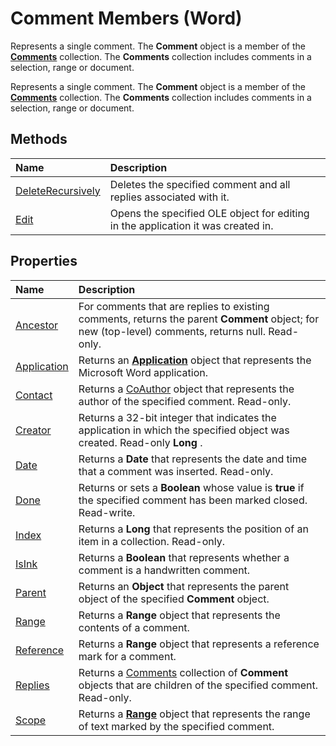 
# Comment Members (Word)
Represents a single comment. The  **Comment** object is a member of the **[Comments](e384b37a-50e3-a214-52a8-6fda2acc4991.md)** collection. The **Comments** collection includes comments in a selection, range or document.

Represents a single comment. The  **Comment** object is a member of the **[Comments](e384b37a-50e3-a214-52a8-6fda2acc4991.md)** collection. The **Comments** collection includes comments in a selection, range or document.


## Methods



|**Name**|**Description**|
|:-----|:-----|
|[DeleteRecursively](2f158d0f-f5fd-dc16-5973-c901c375fc78.md)|Deletes the specified comment and all replies associated with it.|
|[Edit](94bc4a2e-0b73-af0d-cdac-dec76b1806da.md)|Opens the specified OLE object for editing in the application it was created in.|

## Properties



|**Name**|**Description**|
|:-----|:-----|
|[Ancestor](bc056a5c-2500-1377-0ce5-f8ef018c18ba.md)|For comments that are replies to existing comments, returns the parent  **Comment** object; for new (top-level) comments, returns null. Read-only.|
|[Application](af4f2a65-65c0-6200-ca50-9a1dcc1a18d8.md)|Returns an  **[Application](d1cf6f8f-4e88-bf01-93b4-90a83f79cb44.md)** object that represents the Microsoft Word application.|
|[Contact](44e0ed68-8299-c96d-a3ce-b2b853bfb2d1.md)|Returns a [CoAuthor](d1b58eea-4570-ffd3-4c13-a74a998b079e.md) object that represents the author of the specified comment. Read-only.|
|[Creator](dab70491-99b5-3163-e01f-0c7ee0ba1768.md)|Returns a 32-bit integer that indicates the application in which the specified object was created. Read-only  **Long** .|
|[Date](73c9ee23-1f7f-bada-5d0c-d586f31656fc.md)|Returns a  **Date** that represents the date and time that a comment was inserted. Read-only.|
|[Done](60b655ec-e523-13c4-2d26-1b0863b55a24.md)|Returns or sets a  **Boolean** whose value is **true** if the specified comment has been marked closed. Read-write.|
|[Index](d42da7c8-5f42-762d-a929-2f1a2bd54c92.md)|Returns a  **Long** that represents the position of an item in a collection. Read-only.|
|[IsInk](57204e17-cf5a-d006-0738-b1f1ef62632f.md)|Returns a  **Boolean** that represents whether a comment is a handwritten comment.|
|[Parent](1394a168-aa89-2e7b-49ee-0fe37e6c2093.md)|Returns an  **Object** that represents the parent object of the specified **Comment** object.|
|[Range](1a67e361-67ee-0fb1-ffe4-9e15aa73e2a2.md)|Returns a  **Range** object that represents the contents of a comment.|
|[Reference](7bba174c-f6f2-eb30-6f41-4d8343f9f98a.md)|Returns a  **Range** object that represents a reference mark for a comment.|
|[Replies](a52838be-d6ca-c4e0-56c4-0faf6e86f748.md)|Returns a [Comments](e384b37a-50e3-a214-52a8-6fda2acc4991.md) collection of **Comment** objects that are children of the specified comment. Read-only.|
|[Scope](07ef4a30-9a3a-aed1-5c38-7f091ea3150b.md)|Returns a  **[Range](15a7a1c4-5f3f-5b6e-60e9-29688de3f274.md)** object that represents the range of text marked by the specified comment.|
